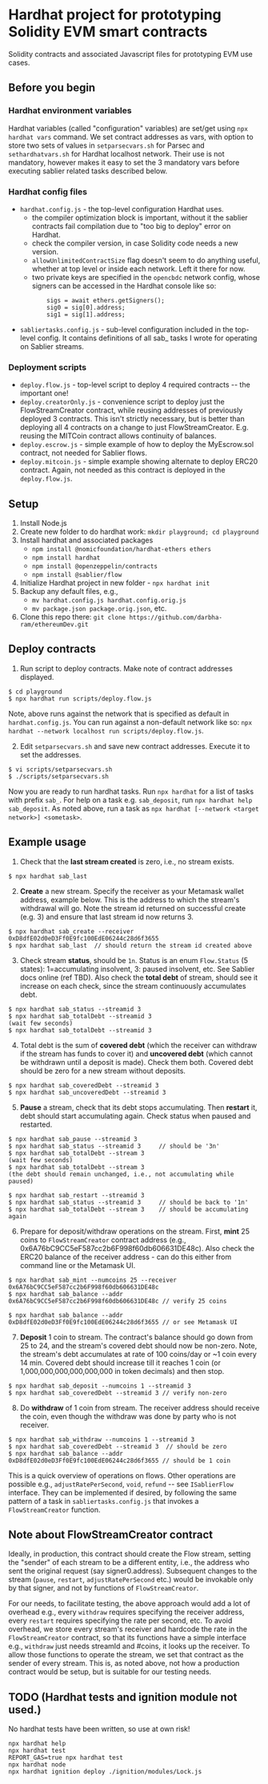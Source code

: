 # Hardhat project for prototyping Solidity EVM smart contracts

Solidity contracts and associated Javascript files for prototyping EVM use cases. 

## Before you begin

### Hardhat environment variables
Hardhat variables (called "configuration" variables) are set/get using `npx hardhat vars` command.
We set contract addresses as vars, with option to store two sets of values in
`setparsecvars.sh` for Parsec and `sethardhatvars.sh` for Hardhat localhost network.
Their use is not mandatory, however makes it easy to set the 3 mandatory vars 
before executing sablier related tasks described below.

### Hardhat config files
* `hardhat.config.js` - the top-level configuration Hardhat uses.
   * the compiler optimization block is important, without it the sablier contracts
     fail compilation due to "too big to deploy" error on Hardhat.
   * check the compiler version, in case Solidity code needs a new version.
   * `allowUnlimitedContractSize` flag doesn't seem to do anything useful, whether
     at top level or inside each network. Left it there for now.
   * two private keys are specified in the `opencbdc` network config, whose signers
     can be accessed in the Hardhat console like so:
     ```
         sigs = await ethers.getSigners();
         sig0 = sig[0].address;
         sig1 = sig[1].address;
     ```
* `sabliertasks.config.js` - sub-level configuration included in the top-level config.
    It contains definitions of all sab_ tasks I wrote for operating on Sablier streams.


### Deployment scripts
* `deploy.flow.js` - top-level script to deploy 4 required contracts -- the important one!
* `deploy.creatorOnly.js` - convenience script to deploy just the FlowStreamCreator contract,
   while reusing addresses of previously deployed 3 contracts. This isn't strictly necessary,
   but is better than deploying all 4 contracts on a change to just FlowStreamCreator.
   E.g. reusing the MITCoin contract allows continuity of balances.
* `deploy.escrow.js` - simple example of how to deploy the MyEscrow.sol contract, not needed
   for Sablier flows.
* `deploy.mitcoin.js` - simple example showing alternate to deploy ERC20 contract. Again, not
   needed as this contract is deployed in the `deploy.flow.js`.


## Setup
1. Install Node.js
1. Create new folder to do hardhat work: `mkdir playground; cd playground`
1. Install hardhat and associated packages
    * `npm install @nomicfoundation/hardhat-ethers ethers`
    * `npm install hardhat`
    * `npm install @openzeppelin/contracts`
    * `npm install @sablier/flow`
1. Initialize Hardhat project in new folder - `npx hardhat init`
1. Backup any default files, e.g.,
    * `mv hardhat.config.js hardhat.config.orig.js`
    * `mv package.json package.orig.json`, etc.
1. Clone this repo there: `git clone https://github.com/darbha-ram/ethereumDev.git`

## Deploy contracts
1. Run script to deploy contracts. Make note of contract addresses displayed.
```
$ cd playground
$ npx hardhat run scripts/deploy.flow.js
```
Note, above runs against the network that is specified as default in `hardhat.config.js`.
You can run against a non-default network like so: `npx hardhat --network localhost run scripts/deploy.flow.js`. 

2. Edit `setparsecvars.sh` and save new contract addresses. Execute it to set the addresses.
```
$ vi scripts/setparsecvars.sh 
$ ./scripts/setparsecvars.sh
```

Now you are ready to run hardhat tasks. Run `npx hardhat` for a list of tasks with prefix `sab_`.
For help on a task e.g. `sab_deposit`, run `npx hardhat help sab_deposit`. As noted above,
run a task as `npx hardhat [--network <target network>] <sometask>`.

## Example usage

1. Check that the **last stream created** is zero, i.e., no stream exists.

```
$ npx hardhat sab_last
```

2. **Create** a new stream. Specify the receiver as your Metamask wallet address,
example below. This is the address to which the stream's withdrawal will go.
Note the stream id returned on successful create (e.g. 3) and ensure that last
stream id now returns 3.

```
$ npx hardhat sab_create --receiver 0xD8dfE02d0eD3Ff0E9fc100EdE06244c28d6f3655
$ npx hardhat sab_last  // should return the stream id created above
```

3. Check stream **status**, should be `1n`. Status is an enum `Flow.Status` (5 states):
  1=accumulating insolvent, 3: paused insolvent, etc. See Sablier docs online (ref TBD).
  Also check the **total debt** of stream, should see it increase
on each check, since the stream continuously accumulates debt.

```
$ npx hardhat sab_status --streamid 3
$ npx hardhat sab_totalDebt --streamid 3
(wait few seconds)
$ npx hardhat sab_totalDebt --streamid 3
```

4. Total debt is the sum of **covered debt** (which the receiver can withdraw if the stream
has funds to cover it) and **uncovered debt** (which cannot be withdrawn until a deposit is made).
Check them both. Covered debt should be zero for a new stream without deposits.

```
$ npx hardhat sab_coveredDebt --streamid 3
$ npx hardhat sab_uncoveredDebt --streamid 3
```

5. **Pause** a stream, check that its debt stops accumulating. Then **restart** it,
  debt should start accumulating again. Check status when paused and restarted.
```
$ npx hardhat sab_pause --streamid 3
$ npx hardhat sab_status --streamid 3     // should be '3n'
$ npx hardhat sab_totalDebt --stream 3
(wait few seconds)
$ npx hardhat sab_totalDebt --stream 3
(the debt should remain unchanged, i.e., not accumulating while paused)

$ npx hardhat sab_restart --streamid 3
$ npx hardhat sab_status --streamid 3     // should be back to '1n'
$ npx hardhat sab_totalDebt --stream 3    // should be accumulating again
```

6. Prepare for deposit/withdraw operations on the stream. First, **mint** 25 coins
to `FlowStreamCreator` contract address (e.g., 0x6A76bC9CC5eF587cc2b6F998f60db606631DE48c).
Also check the ERC20 balance of the receiver address - can do this either from command line
or the Metamask UI.

```
$ npx hardhat sab_mint --numcoins 25 --receiver 0x6A76bC9CC5eF587cc2b6F998f60db606631DE48c
$ npx hardhat sab_balance --addr 0x6A76bC9CC5eF587cc2b6F998f60db606631DE48c // verify 25 coins

$ npx hardhat sab_balance --addr 0xD8dfE02d0eD3Ff0E9fc100EdE06244c28d6f3655 // or see Metamask UI
```

7. **Deposit** 1 coin to stream. The contract's balance should go down from 25 to 24,
 and the stream's covered debt should now be non-zero. Note, the stream's debt accumulates
 at rate of 100 coins/day or ~1 coin every 14 min. Covered debt should increase till it
 reaches 1 coin (or 1,000,000,000,000,000,000 in token decimals) and then stop.
```
$ npx hardhat sab_deposit --numcoins 1 --streamid 3
$ npx hardhat sab_coveredDebt --streamid 3 // verify non-zero
```

8. Do **withdraw** of 1 coin from stream. The receiver address should receive the coin,
even though the withdraw was done by party who is not receiver.

```
$ npx hardhat sab_withdraw --numcoins 1 --streamid 3
$ npx hardhat sab_coveredDebt --streamid 3  // should be zero
$ npx hardhat sab_balance --addr 0xD8dfE02d0eD3Ff0E9fc100EdE06244c28d6f3655 // should be 1 coin
```

This is a quick overview of operations on flows. Other operations are possible
e.g., `adjustRatePerSecond`, `void`, `refund` -- see `ISablierFlow` interface.
They can be implemented if desired,
by following the same pattern of a task in `sabliertasks.config.js` that invokes
a `FlowStreamCreator` function.

## Note about FlowStreamCreator contract
Ideally, in production, this contract should create the Flow stream, setting the "sender"
of each stream to be a different entity, i.e., the address who sent the original request
(say signer0.address). Subsequent changes to the stream (`pause`, `restart`,
`adjustRatePerSecond` etc.) would be invokable only by that signer, and not
by functions of `FlowStreamCreator`. 

For our needs, to facilitate testing, the above approach would add a lot of overhead e.g., every
`withdraw` requires specifying the receiver address, every `restart` requires specifying the rate per
second, etc. To avoid overhead, we store every stream's receiver and hardcode the rate in the
`FlowStreamCreator` contract, so that its functions have a simple interface e.g., `withdraw` just
needs streamId and #coins, it looks up the receiver. To allow those functions to operate the
stream, we set that contract as the sender of every stream. This is, as noted above, not how
a production contract would be setup, but is suitable for our testing needs.

## TODO (Hardhat tests and ignition module not used.)
No hardhat tests have been written, so use at own risk!

```shell
npx hardhat help
npx hardhat test
REPORT_GAS=true npx hardhat test
npx hardhat node
npx hardhat ignition deploy ./ignition/modules/Lock.js
```
